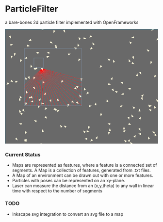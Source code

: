 ParticleFilter
==============
a bare-bones 2d particle filter implemented with OpenFrameworks

![laserScanner](https://raw.githubusercontent.com/Poofjunior/ParticleFilter/master/pics/particleFilter1.png)

### Current Status
* Maps are represented as features, where a feature is a connected set of
  segments. A Map is a collection of features, generated from .txt files. 
* A Map of an environment can be drawn out with one or more features.
* Particles with poses can be represented on an xy-plane.
* Laser can measure the distance from an (x,y,theta) to any wall in linear
  time with respect to the number of segments

### TODO
* Inkscape svg integration to convert an svg file to a map
